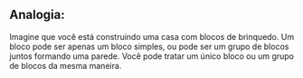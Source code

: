 ## Analogia: 


Imagine que você está construindo uma casa com blocos de brinquedo. 
Um bloco pode ser apenas um bloco simples, ou pode ser um grupo de blocos juntos formando uma parede. 
Você pode tratar um único bloco ou um grupo de blocos da mesma maneira.